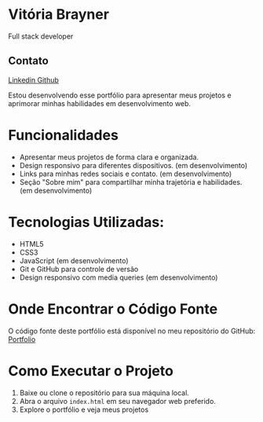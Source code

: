 # Vitória Brayner
Full stack developer
## Contato
<a href="https://www.linkedin.com/in/vitória-brayner-9b1b072b6" target="_blank" rel="noopener noreferrer">
    Linkedin
</a>
<a href="https://github.com/astarhoth" target="_blank" rel="noopener noreferrer">
    Github
</a>

Estou desenvolvendo esse portfólio para apresentar meus projetos e aprimorar minhas habilidades em desenvolvimento web.

# Funcionalidades
- Apresentar meus projetos de forma clara e organizada.
- Design responsivo para diferentes dispositivos. (em desenvolvimento)
- Links para minhas redes sociais e contato. (em desenvolvimento)
- Seção "Sobre mim" para compartilhar minha trajetória e habilidades. (em desenvolvimento)

# Tecnologias Utilizadas:
- HTML5
- CSS3
- JavaScript (em desenvolvimento)
- Git e GitHub para controle de versão
- Design responsivo com media queries (em desenvolvimento)

# Onde Encontrar o Código Fonte
O código fonte deste portfólio está disponível no meu repositório do GitHub:
<a href="https://github.com/astarhoth/Portfolio" target="_blank" rel="noopener noreferrer">
    Portfolio
</a>

# Como Executar o Projeto
1. Baixe ou clone o repositório para sua máquina local.
2. Abra o arquivo `index.html` em seu navegador web preferido.
3. Explore o portfólio e veja meus projetos
